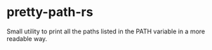 # pretty-path-rs
Small utility to print all the paths listed in the PATH variable in a more readable way. 
